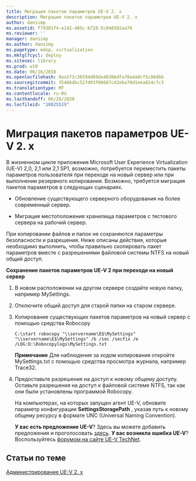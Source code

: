 ```yaml
---
title: Миграция пакетов параметров UE-V 2. x
description: Миграция пакетов параметров UE-V 2. x
author: dansimp
ms.assetid: f79381f4-e142-405c-b728-5c048502aa70
ms.reviewer: ''
manager: dansimp
ms.author: dansimp
ms.pagetype: mdop, virtualization
ms.mktglfcycl: deploy
ms.sitesec: library
ms.prod: w10
ms.date: 06/16/2016
ms.openlocfilehash: 0aa1f1c36594d69de40306dfa70a4a0cf5c86dbb
ms.sourcegitcommit: 354664bc527d93f80687cd2eba70d1eea024c7c3
ms.translationtype: MT
ms.contentlocale: ru-RU
ms.lasthandoff: 06/26/2020
ms.locfileid: "10825519"
---
```

# Миграция пакетов параметров UE-V 2. x


В жизненном цикле приложения Microsoft User Experience Virtualization (UE-V) 2,0, 2,1 или 2,1 SP1, возможно, потребуется переместить пакеты параметров пользователя при переходе на новый сервер или при выполнении резервного копирования. Возможно, требуется миграция пакетов параметров в следующих сценариях.

-   Обновление существующего серверного оборудования на более современный сервер.

-   Миграция местоположения хранилища параметров с тестового сервера на рабочий сервер.

При копировании файлов и папок не сохраняются параметры безопасности и разрешения. Ниже описаны действия, которые необходимо выполнить, чтобы правильно скопировать пакет параметров вместе с разрешениями файловой системы NTFS на новый общий доступ.

**Сохранение пакетов параметров UE-V 2 при переходе на новый сервер**

1.  В новом расположении на другом сервере создайте новую папку, например MySettings.

2.  Отключите общий доступ для старой папки на старом сервере.

3.  Копирование существующих пакетов параметров на новый сервер с помощью средства Robocopy

    ``` syntax
    C:\start robocopy "\\servername\E$\MySettings" "\\servername\E$\MySettings" /b /sec /secfix /e /LOG:D:\Robocopylogs\MySettings.txt
    ```

    **Примечание**  Для наблюдения за ходом копирования откройте MySettings.txt с помощью средства просмотра журнала, например Trace32.

     

4.  Предоставьте разрешения на доступ к новому общему доступу. Оставьте разрешения на доступ к файловой системе NTFS, так как они были установлены программой Robocopy.

    На компьютерах, на которых запущен агент UE-V, обновите параметр конфигурации **SettingsStoragePath** , указав путь к новому общему ресурсу в формате UNC (Universal Naming Convention).

    **У вас есть предложение UE-V**? Здесь вы можете добавить предложения и проголосовать [здесь](http://uev.uservoice.com/forums/280428-microsoft-user-experience-virtualization). **У вас возникла ошибка UE-V**? Воспользуйтесь [форумом на сайте UE-V TechNet](https://social.technet.microsoft.com/Forums/home?forum=mdopuev).

## Статьи по теме


[Администрирование UE-V 2. x](administering-ue-v-2x-new-uevv2.md)

 

 





